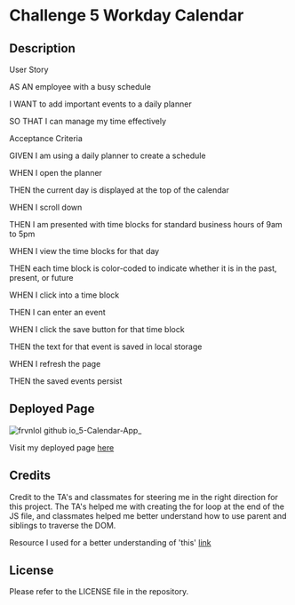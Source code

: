 # Challenge 5 Workday Calendar

## Description
User Story

AS AN employee with a busy schedule

I WANT to add important events to a daily planner

SO THAT I can manage my time effectively

Acceptance Criteria

GIVEN I am using a daily planner to create a schedule

WHEN I open the planner

THEN the current day is displayed at the top of the calendar

WHEN I scroll down

THEN I am presented with time blocks for standard business hours of 9am to 5pm

WHEN I view the time blocks for that day

THEN each time block is color-coded to indicate whether it is in the past, present, or 
future

WHEN I click into a time block

THEN I can enter an event

WHEN I click the save button for that time block

THEN the text for that event is saved in local storage

WHEN I refresh the page

THEN the saved events persist

## Deployed Page

![frvnlol github io_5-Calendar-App_](https://github.com/frvnlol/5-Calendar-App/assets/131290908/1a026c00-5e69-46a0-b58d-3177bed97e57)


Visit my deployed page [here](https://frvnlol.github.io/5-Calendar-App/)

## Credits

Credit to the TA's and classmates for steering me in the right direction for this project. The TA's helped me with creating the for loop at the end of the JS file, and classmates helped me better understand how to use parent and siblings to traverse the DOM.


Resource I used for a better understanding of 'this' [link](https://www.w3schools.com/js/js_this.asp)

## License

Please refer to the LICENSE file in the repository.